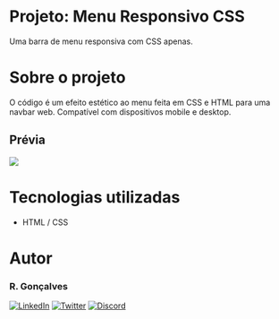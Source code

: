 # Projeto: Menu Responsivo CSS

Uma barra de menu responsiva com CSS apenas.

# Sobre o projeto

O código é um efeito estético ao menu feita em CSS e HTML para uma navbar web. Compatível com dispositivos mobile e desktop.


## Prévia

<img src= "./menu-responsivo.gif">

# Tecnologias utilizadas

- HTML / CSS

# Autor

### R. Gonçalves

[![LinkedIn](https://img.shields.io/badge/LinkedIn-0077B5?style=for-the-badge&logo=linkedin&logoColor=white)](https://www.linkedin.com/in/unic-ri/)
[![Twitter](https://img.shields.io/badge/Twitter-1DA1F2?style=for-the-badge&logo=twitter&logoColor=white)](https://twitter.com/unic_ri)
[![Discord](https://img.shields.io/badge/Discord-7289DA?style=for-the-badge&logo=discord&logoColor=white)](https://discord.com/users/210427541956198400)
